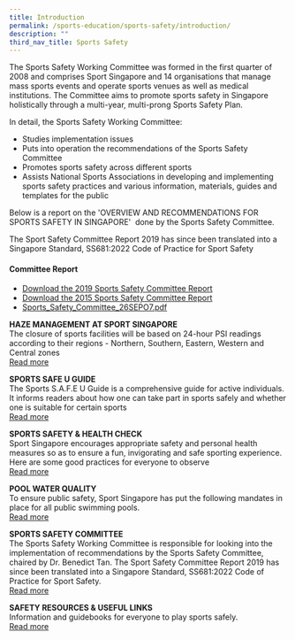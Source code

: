 ```yaml
---
title: Introduction
permalink: /sports-education/sports-safety/introduction/
description: ""
third_nav_title: Sports Safety
---
```

The Sports Safety Working Committee was formed in the first quarter of 2008 and comprises Sport Singapore and 14 organisations that manage mass sports events and operate sports venues as well as medical institutions. The Committee aims to promote sports safety in Singapore holistically through a multi-year, multi-prong Sports Safety Plan.

In detail, the Sports Safety Working Committee: 
*   Studies implementation issues 
*   Puts into operation the recommendations of the Sports Safety Committee
*   Promotes sports safety across different sports
*   Assists National Sports Associations in developing and implementing sports safety practices and various information, materials, guides and templates for the public 

Below is a report on the 'OVERVIEW AND RECOMMENDATIONS FOR SPORTS SAFETY IN SINGAPORE'  done by the Sports Safety Committee.

The Sport Safety Committee Report 2019 has since been translated into a Singapore Standard, SS681:2022 Code of Practice for Sport Safety

#### **Committee Report**
* [Download the 2019 Sports Safety Committee Report](/files/Sport%20Education/Sport%20Safety/2019_Sports_Safety_Committee_Report_30Oct19(4).pdf)
* [Download the 2015 Sports Safety Committee Report](/files/Sport%20Education/Sport%20Safety/Sports-Safety-Committee-Report-2015.pdf)
* [Sports_Safety_Committee_26SEPO7.pdf](/files/Sport%20Education/Sport%20Safety/Sports_Safety_Committee_26SEPO7.pdf)

**HAZE MANAGEMENT AT SPORT SINGAPORE**
<br>
The closure of sports facilities will be based on 24-hour PSI readings according to their regions - Northern, Southern, Eastern, Western and Central zones
<br>
[Read more](/sports-education/sports-safety/haze-management-at-sport-singapore/)

**SPORTS SAFE U GUIDE**
<br>
The Sports S.A.F.E U Guide is a comprehensive guide for active individuals. It informs readers about how one can take part in sports safely and whether one is suitable for certain sports
<br>
[Read more](/sports-education/sports-safety/sports-safe-u-guide/)

**SPORTS SAFETY & HEALTH CHECK**
<br>
Sport Singapore encourages appropriate safety and personal health measures so as to ensure a fun, invigorating and safe sporting experience. Here are some good practices for everyone to observe
<br>
[Read more](/sports-education/sports-safety/sports-safety-health-check/)

**POOL WATER QUALITY**
<br>
To ensure public safety, Sport Singapore has put the following mandates in place for all public swimming pools.
<br>
[Read more](/sports-education/sports-safety/pool-water-quality/)

**SPORTS SAFETY COMMITTEE**
<br>
The Sports Safety Working Committee is responsible for looking into the implementation of recommendations by the Sports Safety Committee, chaired by Dr. Benedict Tan. The Sport Safety Committee Report 2019 has since been translated into a Singapore Standard, SS681:2022 Code of Practice for Sport Safety.
<br>
[Read more](/sports-education/sports-safety/sports-safety-committee/)

**SAFETY RESOURCES & USEFUL LINKS**
<br>
Information and guidebooks for everyone to play sports safely.
<br>
[Read more](/sports-education/sports-safety/safety-resources-useful-links/)